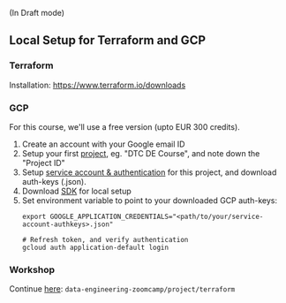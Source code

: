 (In Draft mode)

## Local Setup for Terraform and GCP

### Terraform

Installation: https://www.terraform.io/downloads

### GCP

For this course, we'll use a free version (upto EUR 300 credits). 

1. Create an account with your Google email ID 
2. Setup your first [project](https://console.cloud.google.com/), eg. "DTC DE Course", and note down the "Project ID"
3. Setup [service account & authentication](https://cloud.google.com/docs/authentication/getting-started) for this project, and download auth-keys (.json).
4. Download [SDK](https://cloud.google.com/sdk/docs/quickstart) for local setup
5. Set environment variable to point to your downloaded GCP auth-keys:
   ```shell
   export GOOGLE_APPLICATION_CREDENTIALS="<path/to/your/service-account-authkeys>.json"
   
   # Refresh token, and verify authentication
   gcloud auth application-default login
   ```

### Workshop
Continue [here](../../project/terraform): `data-engineering-zoomcamp/project/terraform`
